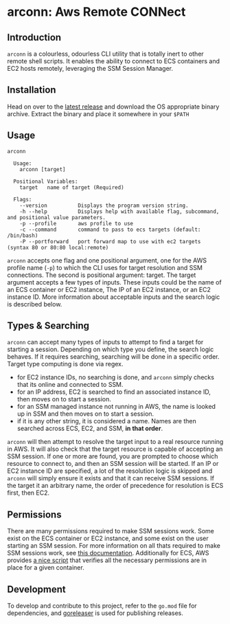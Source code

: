 arconn: Aws Remote CONNect
===

## Introduction
`arconn` is a colourless, odourless CLI utility that is totally inert to other remote shell scripts. It enables the ability to connect to ECS containers and EC2 hosts remotely, leveraging the SSM Session Manager.

## Installation
Head on over to the [latest release](https://github.com/RueLaLa/arconn/releases/latest) and download the OS appropriate binary archive. Extract the binary and place it somewhere in your `$PATH`

## Usage
```
arconn

  Usage:
    arconn [target]

  Positional Variables:
    target   name of target (Required)

  Flags:
    --version          Displays the program version string.
    -h --help          Displays help with available flag, subcommand, and positional value parameters.
    -p --profile       aws profile to use
    -c --command       command to pass to ecs targets (default: /bin/bash)
    -P --portforward   port forward map to use with ec2 targets (syntax 80 or 80:80 local:remote)
```

`arconn` accepts one flag and one positional argument, one for the AWS profile name (`-p`) to which the CLI uses for target resolution and SSM connections. The second is positional argument: target. The target argument accepts a few types of inputs. These inputs could be the name of an ECS container or EC2 instance, The IP of an EC2 instance, or an EC2 instance ID. More information about acceptable inputs and the search logic is described below.

## Types & Searching
`arconn` can accept many types of inputs to attempt to find a target for starting a session. Depending on which type you define, the search logic behaves. If it requires searching, searching will be done in a specific order. Target type computing is done via regex.

- for EC2 instance IDs, no searching is done, and `arconn` simply checks that its online and connected to SSM.
- for an IP address, EC2 is searched to find an associated instance ID, then moves on to start a session.
- for an SSM managed instance not running in AWS, the name is looked up in SSM and then moves on to start a session.
- if it is any other string, it is considered a name. Names are then searched across ECS, EC2, and SSM, __in that order__.

`arconn` will then attempt to resolve the target input to a real resource running in AWS. It will also check that the target resource is capable of accepting an SSM session. If one or more are found, you are prompted to choose which resource to connect to, and then an SSM session will be started. If an IP or EC2 instance ID are specified, a lot of the resolution logic is skipped and `arconn` will simply ensure it exists and that it can receive SSM sessions. If the target it an arbitrary name, the order of precedence for resolution is ECS first, then EC2.

## Permissions
There are many permissions required to make SSM sessions work. Some exist on the ECS container or EC2 instance, and some exist on the user starting an SSM session. For more information on all thats required to make SSM sessions work, see [this documentation](https://docs.aws.amazon.com/systems-manager/latest/userguide/session-manager-getting-started.html). Additionally for ECS, AWS provides [a nice script](https://github.com/aws-containers/amazon-ecs-exec-checker) that verifies all the necessary permissions are in place for a given container.

## Development
To develop and contribute to this project, refer to the `go.mod` file for dependencies, and [goreleaser](https://goreleaser.com/) is used for publishing releases.
